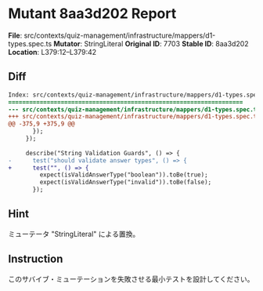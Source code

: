 # Mutant 8aa3d202 Report

**File**: src/contexts/quiz-management/infrastructure/mappers/d1-types.spec.ts
**Mutator**: StringLiteral
**Original ID**: 7703
**Stable ID**: 8aa3d202
**Location**: L379:12–L379:42

## Diff

```diff
Index: src/contexts/quiz-management/infrastructure/mappers/d1-types.spec.ts
===================================================================
--- src/contexts/quiz-management/infrastructure/mappers/d1-types.spec.ts	original
+++ src/contexts/quiz-management/infrastructure/mappers/d1-types.spec.ts	mutated #7703
@@ -375,9 +375,9 @@
       });
     });
 
     describe("String Validation Guards", () => {
-      test("should validate answer types", () => {
+      test("", () => {
         expect(isValidAnswerType("boolean")).toBe(true);
         expect(isValidAnswerType("invalid")).toBe(false);
       });
```

## Hint

ミューテータ "StringLiteral" による置換。

## Instruction

このサバイブ・ミューテーションを失敗させる最小テストを設計してください。
